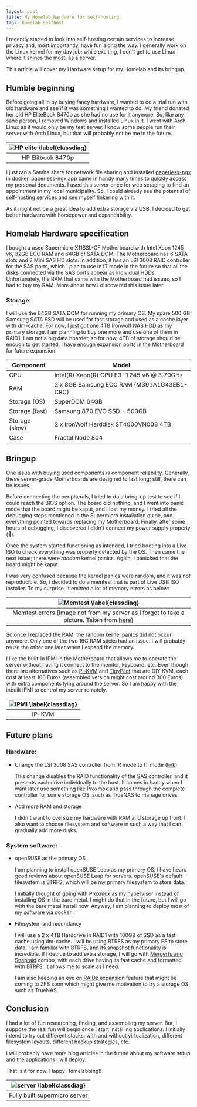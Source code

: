 ```yaml
---
layout: post
title: My Homelab hardware for self-hosting
tags: homelab selfhost
---
```


I recently started to look into self-hosting certain services to increase privacy
and, most importantly, have fun along the way. I generally work on the Linux kernel
for my day job; while exciting, I don't get to use Linux where it shines the most: as a server. 

This article will cover my Hardware setup for my Homelab and its bringup.
## Humble beginning
Before going all in by buying fancy hardware, I wanted to do a trial run with old
hardware and see if it was something I wanted to do. My friend donated her old HP
EliteBook 8470p as she had no use for it anymore. So, like any sane person,
I removed Windows and installed Linux in it. I went with Arch Linux as it would
only be my test server. I know some people run their server with
Arch Linux, but that will probably not be me in the future. 

| ![HP elite \label{classdiag}](/assets/homelab-hw/HPelite.jpg) |
|:--:|
| HP Elitbook 8470p |

I just ran a Samba share for network file sharing and installed
[paperless-ngx](https://github.com/paperless-ngx/paperless-ngx) in docker. paperless-ngx
app came in handy many times to quickly access my personal documents.
I used this server once for web scraping to find an appointment in my local municipality.
So, I could already see the potential of self-hosting services and see myself tinkering with it. 

As it might not be a great idea to add extra storage via USB, I decided to get
better hardware with horsepower and expandability.

## Homelab Hardware specification
I bought a used Supermicro X11SSL-CF Motherboard with Intel Xeon 1245 v6, 32GB ECC RAM
and 64GB of SATA DOM. The Motherboard has 6 SATA slots and 2 Mini SAS HD slots.
In addition, it has an LSI 3008  RAID controller for the SAS ports, which I plan
to use in IT mode in the future so that all the disks connected via the SAS ports
appear as individual HDDs. Unfortunately, the RAM that came with the Motherboard had issues, so I had to
buy my RAM. More about how I discovered this issue later.

### Storage:
I will use the 64GB SATA DOM for running my primary OS. My spare 500 GB Samsung
SATA SSD will be used for fast storage and used as a cache layer with dm-cache.
For now, I just got one 4TB Ironwolf NAS HDD as my primary storage. I am planning to
buy one more and use one of them in RAID1. I am not a big data hoarder, so for now, 
4TB of storage should be enough to get started. I have enough expansion
ports in the Motherboard for future expansion.

| Component        | Model         |
| -------------    | ------------- |
| CPU              | Intel(R) Xeon(R) CPU E3-1245 v6 @ 3.70GHz  |
| RAM              | 2 x 8GB Samsung ECC RAM (M391A1G43EB1-CRC) |
| Storage (OS)     | SuperDOM 64GB                              |
| Storage (fast)   | Samsung 870 EVO SSD - 500GB                |
| Storage (slow)   | 2 x IronWolf Harddisk ST4000VN008 4TB      |
| Case             | Fractal Node 804                           |

## Bringup
One issue with buying used components is component reliability. Generally, these
server-grade Motherboards are designed to last long; still, there can be issues.

Before connecting the peripherals, I tried to do a bring-up test to see if I could
reach the BIOS option. The board did nothing, and I went into panic mode that the
board might be kaput, and I lost my money. I tried all the debugging steps mentioned
in the Supermicro installation guide, and everything pointed towards replacing my Motherboard.
Finally, after some hours of debugging, I discovered I didn't connect my power supply properly (:facepalm:).

Once the system started functioning as intended, I tried booting into a Live ISO
to check everything was properly detected by the OS. Then came the next issue;
there were *random* kernel panics. Again, I panicked that the board might be kaput. 

I was very confused because the kernel panics were random, and it was not reproducible.
So, I decided to do a memtest that is part of Live USB ISO installer. To my surprise,
it emitted a lot of memory errors as below:

| ![Memtest \label{classdiag}](/assets/homelab-hw/memtest.jpg) |
|:--:|
| Memtest errors (Image not from my server as I forgot to take a picture. Taken from [here](https://superuser.com/questions/253875/how-can-i-determine-which-ram-module-is-failing-memtest86)) |

So once I replaced the RAM, the random kernel panics did not occur anymore.
Only one of the two 16G RAM sticks had an issue. I will probably reuse the other
one later when I expand the memory.

I like the built-in IPMI in the Motherboard that allows me to operate the server
without having it connect to the monitor, keyboard, etc. Even though there are
alternatives such as [Pi-KVM](https://pikvm.org/) and [TinyPilot](https://tinypilotkvm.com/)
that are DIY KVM, each cost at least 100 Euros (assembled version might cost around 300 Euros)
with extra components lying around the server. So I am happy with the inbuilt IPMI
to control my server remotely.

| ![IPMI \label{classdiag}](/assets/homelab-hw/ipmi.jpg) |
|:--:|
| IP-KVM  |

## Future plans

### Hardware:
- Change the LSI 3008 SAS controller from IR mode to IT mode ([link](https://forums.servethehome.com/index.php?threads/supermicro-onboard-lsi3008-from-ir-to-it-mode.19083/))

	This change disables the RAID functionality of the SAS
	controller, and it presents each drive individually to the host.
	It comes in handy when I want later use something like Proxmox
	and pass through the complete controller for some storage OS, such
	as TrueNAS to manage drives.

- Add more RAM and storage

	I didn't want to oversize my hardware with RAM and storage up front.
	I also want to choose filesystem and software in such a way that I
	can gradually add more disks.

### System software:
- openSUSE as the primary OS

	I am planning to install openSUSE Leap as my primary OS. I have heard
	good reviews about openSUSE Leap for servers. openSUSE's default filesystem
	is BTRFS, which will be my primary filesystem to store data. 

	I initially thought of going with Proxmox as my hypervisor instead of
	installing OS in the bare metal. I might do that in the future, but I
	will go with the bare metal install now. Anyway, I am planning to 
	deploy most of my software via docker.

- Filesystem and redundancy

	I will use a 2 x 4TB Harddrive in RAID1 with 100GB of SSD as a fast cache
	using dm-cache. I will be using BTRFS as my primary FS to store data.
	I am familiar with BTRFS, and its snapshot functionality is incredible.
	If I decide to add extra storage, I will go with
	[Mergerfs and Snapraid](https://perfectmediaserver.com/tech-stack/mergerfs/)
	combo, with each drive having its fast cache and formatted with BTRFS. It allows
	me to scale as I need.

	I am also keeping an eye on 
	[RAIDz expansion](https://arstechnica.com/gadgets/2021/06/raidz-expansion-code-lands-in-openzfs-master/)
	feature that might be coming to ZFS soon which might give me
	motivation to try a storage OS such as TrueNAS.

## Conclusion

I had a lot of fun researching, finding, and assembling my server. But, I suppose
the real fun will begin once I start installing applications. I initially
intend to try out different stacks: with and without virtualization,
different filesystem layouts, different backup strategies, etc. 

I will probably have more blog articles in the future about my software setup
and the applications I will deploy.

That is it for now. Happy Homelabbing!!


| ![server \label{classdiag}](/assets/homelab-hw/hercules.jpg) |
|:--:|
| Fully built supermicro server |
